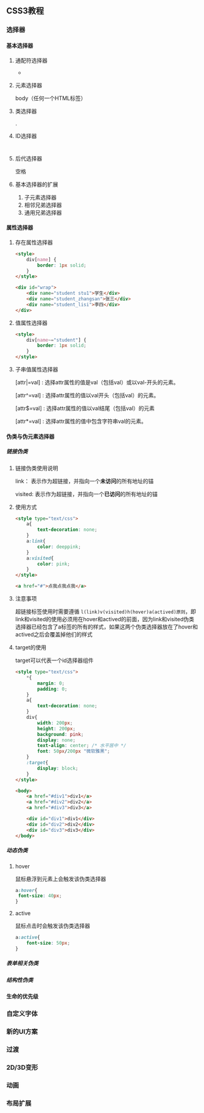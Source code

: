 ## CSS3教程

### 选择器

#### 基本选择器

1. 通配符选择器

   *

2. 元素选择器

   body（任何一个HTML标签）

3. 类选择器

   .

4. ID选择器

   #

5. 后代选择器

   空格

6. 基本选择器的扩展

   1. 子元素选择器
   2. 相邻兄弟选择器
   3. 通用兄弟选择器

#### 属性选择器

1. 存在属性选择器

   ```html
   <style>
       div[name] {
           border: 1px solid;
       }
   </style>
   
   <div id="wrap">
       <div name="student stu1">学生</div>
       <div name="student_zhangsan">张三</div>
       <div name="student_lisi">李四</div>
   </div>
   ```

2. 值属性选择器

   ```html
   <style>
       div[name~="student"] {
           border: 1px solid;
       }
   </style>
   ```

3. 子串值属性选择器

   [attr|=val] : 选择attr属性的值是val（包括val）或以val-开头的元素。

   [attr^=val] : 选择attr属性的值以val开头（包括val）的元素。

   [attr$=val] : 选择attr属性的值以val结尾（包括val）的元素

   [attr*=val] : 选择attr属性的值中包含字符串val的元素。

#### 伪类与伪元素选择器

##### 链接伪类

1. 链接伪类使用说明

   link： 表示作为超链接，并指向一个**未访问**的所有地址的锚

   visited: 表示作为超链接，并指向一个**已访问**的所有地址的锚

2. 使用方式

   ```html
   <style type="text/css">
       a{
           text-decoration: none;
       }
       a:link{
           color: deeppink;
       }
       a:visited{
           color: pink;
       }
   </style>
   
   <a href="#">点我点我点我</a>
   ```

3. 注意事项

   超链接标签使用时需要遵循 `l(link)v(visited)h(hover)a(actived)原则`，即link和visited的使用必须用在hover和actived的前面，因为link和visited伪类选择器已经包含了a标签的所有的样式，如果这两个伪类选择器放在了hover和actived之后会覆盖掉他们的样式

4. target的使用

   target可以代表一个id选择器组件

   ```html
   <style type="text/css">
       *{
           margin: 0;
           padding: 0;
       }
       a{
           text-decoration: none;
       }
       div{
           width: 200px;
           height: 200px;
           background: pink;
           display: none;
           text-align: center; /* 水平居中 */
           font: 50px/200px "微软雅黑";
       }
       :target{
           display: block;
       }
   </style>
   
   <body>
       <a href="#div1">div1</a>
       <a href="#div2">div2</a>
       <a href="#div3">div3</a>
   
       <div id="div1">div1</div>
       <div id="div2">div2</div>
       <div id="div3">div3</div>
   </body>
   ```

##### 动态伪类

1. hover

   鼠标悬浮到元素上会触发该伪类选择器

   ```css
   a:hover{
   	font-size: 40px;
   }
   ```

2. active

   鼠标点击时会触发该伪类选择器

   ```css
   a:active{
       font-size: 50px;
   }
   ```

##### 表单相关伪类

##### 结构性伪类

#### 生命的优先级

### 自定义字体

### 新的UI方案

### 过渡

### 2D/3D变形

### 动画

### 布局扩展